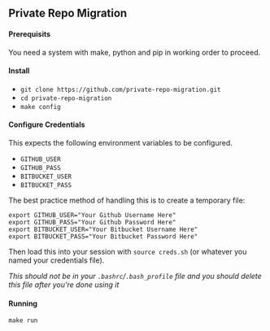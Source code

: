 ## Private Repo Migration

#### Prerequisits 

You need a system with make, python and pip in working order to proceed.  

#### Install

* `git clone https://github.com/private-repo-migration.git`
* `cd private-repo-migration`
* `make config`

#### Configure Credentials

This expects the following environment variables to be configured.

* `GITHUB_USER`
* `GITHUB_PASS`
* `BITBUCKET_USER`
* `BITBUCKET_PASS`

The best practice method of handling this is to create a temporary file:

```
export GITHUB_USER="Your Github Username Here"
export GITHUB_PASS="Your Github Password Here"
export BITBUCKET_USER="Your Bitbucket Username Here"
export BITBUCKET_PASS="Your Bitbucket Password Here"
```

Then load this into your session with `source creds.sh` (or whatever you named your credentials file).

*This should not be in your `.bashrc`/`.bash_profile` file and you should delete this file after you're done using it*

#### Running

`make run`